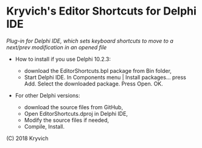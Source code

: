 # Kryvich's Editor Shortcuts for Delphi IDE
*Plug-in for Delphi IDE, which sets keyboard shortcuts to move to a next/prev modification in an opened file*

* How to install if you use Delphi 10.2.3:
  * download the EditorShortcuts.bpl package from Bin folder,
  * Start Delphi IDE. In Components menu | Install packages... press Add. Select the downloaded package. Press Open. OK.
  
* For other Delphi versions:
  * download the source files from GitHub,
  * Open EditorShortcuts.dproj in Delphi IDE,
  * Modify the source files if needed,
  * Compile, Install.

(C) 2018 Kryvich
